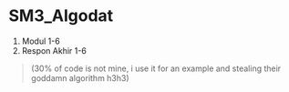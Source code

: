 # SM3_Algodat

1. Modul 1-6
2. Respon Akhir 1-6
> (30% of code is not mine, i use it for an example and stealing their goddamn algorithm h3h3)

